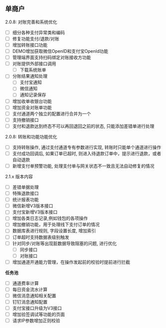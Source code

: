 ## 单商户
2.0.8: 对账完善和系统优化
- [ ] 细分各种支付异常类和编码
- [ ] 修复功能支付/退款/对账
- [ ] 增加转账接口功能
- [ ] DEMO增加获取微信OpenID和支付宝OpenId功能
- [ ] 管理端界面支持扫码绑定对账接收方功能
- [ ] 对账提供外部接口调用
  - [ ] 下载系统账单
- [ ] 分账结果通知处理
  - [ ] 支付宝通知
  - [ ] 微信通知
  - [ ] 通知记录保存
- [ ] 增加收单收银台功能
- [ ] 增加资金对账单功能
- [ ] 支付通道两个独立的配置进行合并为一个
- [ ] 支持撤销接口
- [ ] 支付和退款达到终态不可以再回退回之前的状态, 只能添加差错单进行处理

2.0.8: 转账和功能功能优化
- [ ] 支持转账操作, 通过支付通道专有参数进行实现, 转账时只能单个通道进行操作
- [ ] 支付成功回调后, 如果订单已超时, 则进入待退款订单中，提示进行退款，或者自动退款
- [ ] 新增支付单预警功能, 处理支付单与网关状态不一致且无法自动修复的情况

2.1.x 版本内容
- [ ] 差错单据处理
- [ ] 特殊退款接口
- [ ] 统计报表功能
- [ ] 微信新增V3版本接口
- [ ] 支付宝新增V3版本接口
- [ ] 增加各类日志记录,例如钱包的各项操作
- [ ] 增加撤销功能，用于处理线下支付订单的情况
- [ ] 数据库表进行规则, 字段设置长度, 增加索引
- [ ] 订单超时支持数据表级别触发
- [ ] 针对同步/对账等出现脏数据导致阻塞的问题, 进行优化
    - [ ] 同步接口
    - [ ] 对账接口
- [ ] 增加通道开通能力管理，在操作发起前的校验时提前进行拦截
    
**任务池**
- [ ] 通道费率计算
- [ ] 每日资金流水计算
- [ ] 微信消息通知相关配置
- [ ] 钉钉消息通知配置
- [ ] 支付宝接口升级为V3接口
- [ ] 增加验签调试等功能的页面
- [ ] 请求IP参数增加正则校验
